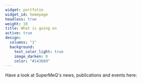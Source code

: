 ```yaml
---
widget: portfolio
widget_id: homepage
headless: true
weight: 10
title: What is going on
active: true
design:
  columns: "1"
  background:
    text_color_light: true
    image_darken: 0
    color: "#143689"
---
```

Have a look at SuperMeQ's news, publications and events here: 
